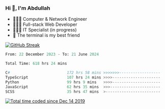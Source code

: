 <h3>Hi 👋, I'm Abdullah</h3>

- 👷🏼‍♂️ Computer & Network Engineer
- 👨🏻‍💻 Full-stack Web Developer
- 👨🏻‍💻 IT Specialist (in progress)
- 🖤 The terminal is my best friend

[![GitHub Streak](https://streak-stats.demolab.com?user=al3bad&theme=transparent&date_format=j%20M%5B%20Y%5D)](https://git.io/streak-stats)

<!--START_SECTION:waka-->

```python
From: 22 December 2023 - To: 21 June 2024

Total Time: 618 hrs 24 mins

C#                         172 hrs 58 mins >>>>>>>------------------   27.75 %
TypeScript                 107 hrs 24 mins >>>>---------------------   17.23 %
Python                     99 hrs 9 mins   >>>>---------------------   15.91 %
JavaScript                 62 hrs 35 mins  >>>----------------------   10.04 %
SCSS                       35 hrs 47 mins  >------------------------   05.74 %
```

<!--END_SECTION:waka-->

<p>
  <a href="https://wakatime.com/@ce2a2aac-0d6b-4d65-b864-8a4bcaf12967"><img src="https://wakatime.com/badge/user/ce2a2aac-0d6b-4d65-b864-8a4bcaf12967.svg" alt="Total time coded since Dec 14 2019" /></a>
</p>
